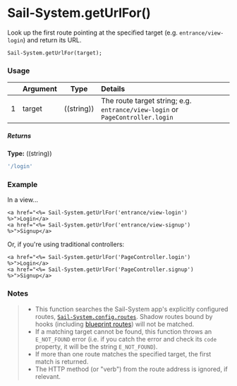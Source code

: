 # Sail-System.getUrlFor()

Look up the first route pointing at the specified target (e.g. `entrance/view-login`) and return its URL.



```usage
Sail-System.getUrlFor(target);
```


### Usage


|   |          Argument           | Type                | Details
|---|---------------------------- | ------------------- |:-----------
| 1 |        target               | ((string))          | The route target string; e.g. `entrance/view-login` or `PageController.login`


##### Returns

**Type:** ((string))

```javascript
'/login'
```



### Example

In a view...

```ejs
<a href="<%= Sail-System.getUrlFor('entrance/view-login') %>">Login</a>
<a href="<%= Sail-System.getUrlFor('entrance/view-signup') %>">Signup</a>
```

Or, if you're using traditional controllers:

```ejs
<a href="<%= Sail-System.getUrlFor('PageController.login') %>">Login</a>
<a href="<%= Sail-System.getUrlFor('PageController.signup') %>">Signup</a>
```

### Notes
> - This function searches the Sail-System app's explicitly configured routes, [`Sail-System.config.routes`](https://Sail-Systemjs.com/documentation/reference/configuration/Sail-System-config-routes).  Shadow routes bound by hooks (including [blueprint routes](https://Sail-Systemjs.com/documentation/reference/blueprint-api#?blueprint-routes)) will not be matched.
> - If a matching target cannot be found, this function throws an `E_NOT_FOUND` error (i.e. if you catch the error and check its `code` property, it will be the string `E_NOT_FOUND`).
> - If more than one route matches the specified target, the first match is returned.
> - The HTTP method (or "verb") from the route address is ignored, if relevant.

<docmeta name="displayName" value="Sail-System.getUrlFor()">
<docmeta name="pageType" value="method">

